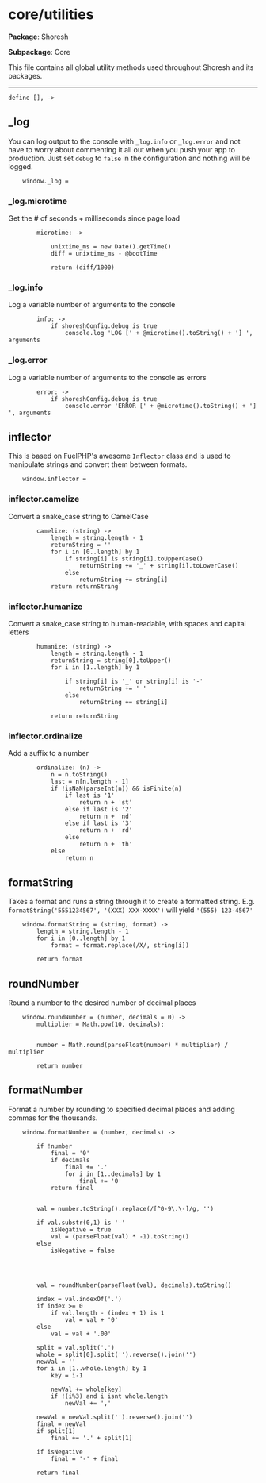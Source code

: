 core/utilities
===

**Package**: Shoresh

**Subpackage**: Core

This file contains all global utility methods used throughout Shoresh and its packages.

---

	define [], ->

_log
---

You can log output to the console with `_log.info` or `_log.error` and not have to worry about commenting it all out when you push your app to production. Just set `debug` to `false` in the configuration and nothing will be logged.

		window._log = 

### _log.microtime

Get the # of seconds + milliseconds since page load

			microtime: ->
					
				unixtime_ms = new Date().getTime()
				diff = unixtime_ms - @bootTime

				return (diff/1000)
### _log.info
Log a variable number of arguments to the console

			info: ->
				if shoreshConfig.debug is true
					console.log 'LOG [' + @microtime().toString() + '] ', arguments
			
### _log.error
Log a variable number of arguments to the console as errors

			error: ->
				if shoreshConfig.debug is true
					console.error 'ERROR [' + @microtime().toString() + '] ', arguments

inflector
---
This is based on FuelPHP's awesome `Inflector` class and is used to manipulate strings and convert them between formats.

		window.inflector = 

### inflector.camelize

Convert a snake_case string to CamelCase

			camelize: (string) ->
				length = string.length - 1
				returnString = ''
				for i in [0..length] by 1
					if string[i] is string[i].toUpperCase()
						returnString += '_' + string[i].toLowerCase()
					else
						returnString += string[i]
				return returnString

### inflector.humanize

Convert a snake_case string to human-readable, with spaces and capital letters

			humanize: (string) ->
				length = string.length - 1
				returnString = string[0].toUpper()
				for i in [1..length] by 1

					if string[i] is '_' or string[i] is '-'
						returnString += ' '
					else
						returnString += string[i]

				return returnString

### inflector.ordinalize

Add a suffix to a number

			ordinalize: (n) ->
				n = n.toString()
				last = n[n.length - 1]
				if !isNaN(parseInt(n)) && isFinite(n)
					if last is '1'
						return n + 'st'
					else if last is '2'
						return n + 'nd'
					else if last is '3'
						return n + 'rd'
					else
						return n + 'th'
				else
					return n

formatString
---

Takes a format and runs a string through it to create a formatted string. 
E.g. `formatString('5551234567', '(XXX) XXX-XXXX')` will yield `'(555) 123-4567'`

		window.formatString = (string, format) ->
			length = string.length - 1
			for i in [0..length] by 1
				format = format.replace(/X/, string[i])

			return format

roundNumber
---

Round a number to the desired number of decimal places

		window.roundNumber = (number, decimals = 0) ->
			multiplier = Math.pow(10, decimals);


			number = Math.round(parseFloat(number) * multiplier) / multiplier

			return number

formatNumber
---

Format a number by rounding to specified decimal places and adding commas for the thousands.

		window.formatNumber = (number, decimals) ->

			if !number
				final = '0'
				if decimals
					final += '.'
					for i in [1..decimals] by 1
						final += '0'
				return final

				
			val = number.toString().replace(/[^0-9\.\-]/g, '')

			if val.substr(0,1) is '-'
				isNegative = true
				val = (parseFloat(val) * -1).toString()
			else
				isNegative = false

			

			
			val = roundNumber(parseFloat(val), decimals).toString()

			index = val.indexOf('.')
			if index >= 0
				if val.length - (index + 1) is 1
					val = val + '0'
			else
				val = val + '.00'

			split = val.split('.')
			whole = split[0].split('').reverse().join('')
			newVal = ''
			for i in [1..whole.length] by 1
				key = i-1
				
				newVal += whole[key]
				if !(i%3) and i isnt whole.length
					newVal += ','
				
			newVal = newVal.split('').reverse().join('')
			final = newVal
			if split[1]
				final += '.' + split[1]

			if isNegative
				final = '-' + final

			return final
